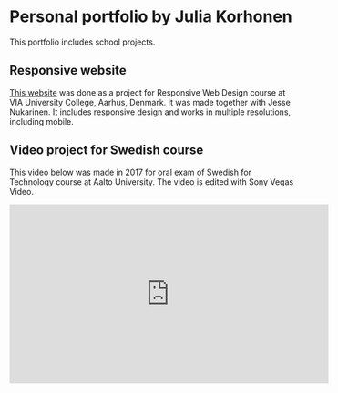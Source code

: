 # Personal portfolio by Julia Korhonen
This portfolio includes school projects. 
## Responsive website
[This website](https://juliakorhonen.github.io/Responsive-website) was done as a project for Responsive Web Design course at VIA University College, Aarhus, Denmark. It was made together with Jesse Nukarinen. It includes responsive design and works in multiple resolutions, including mobile. 

## Video project for Swedish course
This video below was made in 2017 for oral exam of Swedish for Technology course at Aalto University. The video is edited with Sony Vegas Video. 
<iframe width="560" height="315" src="https://www.youtube.com/embed/EWi6ppZviQc" frameborder="0" allow="accelerometer; autoplay; encrypted-media; gyroscope; picture-in-picture" allowfullscreen></iframe>

